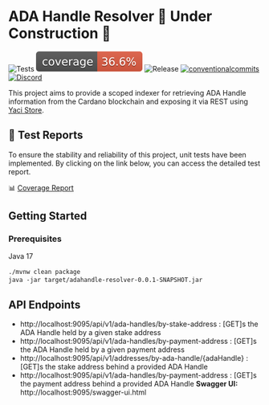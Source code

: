 # ADA Handle Resolver 🚧️ Under Construction 🚧️

<p align="left">
<img alt="Tests" src="https://github.com/cardano-foundation/adahandle-resolver/actions/workflows/tests.yaml/badge.svg" />
<img alt="Coverage" src="https://github.com/cardano-foundation/adahandle-resolver/blob/gh-pages/badges/jacoco.svg?raw=true" />
<img alt="Release" src="https://github.com/cardano-foundation/adahandle-resolver/actions/workflows/release.yaml/badge.svg?branch=main" />
<a href="https://conventionalcommits.org"><img alt="conventionalcommits" src="https://img.shields.io/badge/Conventional%20Commits-1.0.0-%23FE5196?logo=conventionalcommits" /></a>
<a href="https://discord.gg/4WVNHgQ7bP"><img alt="Discord" src="https://img.shields.io/discord/1022471509173882950"></a>
</p>

This project aims to provide a scoped indexer for retrieving ADA Handle information from the Cardano blockchain and exposing it via REST using [Yaci Store](https://github.com/bloxbean/yaci-store).

## 🧪 Test Reports

To ensure the stability and reliability of this project, unit tests have been implemented. By clicking on the link below, you can access the detailed test report.

📊 [Coverage Report](https://cardano-foundation.github.io/adahandle-resolver/coverage-report/)

## Getting Started

### Prerequisites

Java 17

```
./mvnw clean package
java -jar target/adahandle-resolver-0.0.1-SNAPSHOT.jar
```

## API Endpoints

- http://localhost:9095/api/v1/ada-handles/by-stake-address : [GET]s the ADA Handle held by a given stake address
- http://localhost:9095/api/v1/ada-handles/by-payment-address : [GET]s the ADA Handle held by a given payment address
- http://localhost:9095/api/v1/addresses/by-ada-handle/{adaHandle} : [GET]s the stake address behind a provided ADA Handle
- http://localhost:9095/api/v1/ada-handles/by-payment-address : [GET]s the payment address behind a provided ADA Handle
**Swagger UI:**  http://localhost:9095/swagger-ui.html

